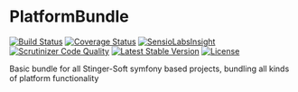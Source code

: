 # PlatformBundle
[![Build Status](https://travis-ci.org/Stinger-Soft/PlatformBundle.svg?branch=master)](https://travis-ci.org/Stinger-Soft/PlatformBundle) [![Coverage Status](https://coveralls.io/repos/Stinger-Soft/PlatformBundle/badge.svg?branch=master)](https://coveralls.io/r/Stinger-Soft/PlatformBundle?branch=master) [![SensioLabsInsight](https://insight.sensiolabs.com/projects/c4ba72df-fe05-4269-ac29-4bd8a110bdcd/mini.png)](https://insight.sensiolabs.com/projects/c4ba72df-fe05-4269-ac29-4bd8a110bdcd) 
[![Scrutinizer Code Quality](https://scrutinizer-ci.com/g/Stinger-Soft/PlatformBundle/badges/quality-score.png?b=master)](https://scrutinizer-ci.com/g/Stinger-Soft/PlatformBundle/?branch=master)
[![Latest Stable Version](https://poser.pugx.org/stinger-soft/platform-bundle/v/stable)](https://packagist.org/packages/stinger-soft/platform-bundle)
[![License](https://poser.pugx.org/stinger-soft/platform-bundle/license)](https://packagist.org/packages/stinger-soft/platform-bundle)

Basic bundle for all Stinger-Soft symfony based projects, bundling all kinds of platform functionality
